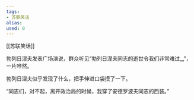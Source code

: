 ```yaml
---
tags: 
- 苏联笑话 
alias:
used: 0
---
```

[[苏联笑话]]


勃列日涅夫发表广场演说，群众听见“勃列日涅夫同志的逝世令我们非常难过„„”，一片哗然。

勃列日涅夫似乎发现了什么，把手伸进口袋摸了一下。

“同志们，对不起，离开政治局的时候，我穿了安德罗波夫同志的西装。” 